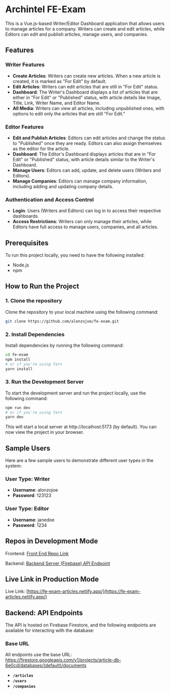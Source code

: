 # Archintel FE-Exam

This is a Vue.js-based Writer/Editor Dashboard application that allows users to manage articles for a company. Writers can create and edit articles, while Editors can edit and publish articles, manage users, and companies.

## Features

### Writer Features

- **Create Articles**: Writers can create new articles. When a new article is created, it is marked as "For Edit" by default.
- **Edit Articles**: Writers can edit articles that are still in "For Edit" status.
- **Dashboard**: The Writer's Dashboard displays a list of articles that are either in "For Edit" or "Published" status, with article details like Image, Title, Link, Writer Name, and Editor Name.
- **All Media**: Writers can view all articles, including unpublished ones, with options to edit only the articles that are still "For Edit."

### Editor Features

- **Edit and Publish Articles**: Editors can edit articles and change the status to "Published" once they are ready. Editors can also assign themselves as the editor for the article.
- **Dashboard**: The Editor's Dashboard displays articles that are in "For Edit" or "Published" status, with article details similar to the Writer's Dashboard.
- **Manage Users**: Editors can add, update, and delete users (Writers and Editors).
- **Manage Companies**: Editors can manage company information, including adding and updating company details.

### Authentication and Access Control

- **Login**: Users (Writers and Editors) can log in to access their respective dashboards.
- **Access Restrictions**: Writers can only manage their articles, while Editors have full access to manage users, companies, and all articles.

## Prerequisites

To run this project locally, you need to have the following installed:

- Node.js
- npm

## How to Run the Project

### 1. Clone the repository

Clone the repository to your local machine using the following command:

```bash
git clone https://github.com/alonzojoe/fe-exam.git
```

### 2. Install Dependencies

Install dependencies by running the following command:

```bash
cd fe-exam
npm install
# or if you're using Yarn
yarn install
```

### 3. Run the Development Server

To start the development server and run the project locally, use the following command:

```bash
npm run dev
# or if you're using Yarn
yarn dev
```

This will start a local server at http://localhost:5173 (by default). You can now view the project in your browser.

## Sample Users

Here are a few sample users to demonstrate different user types in the system:

### User Type: Writer

- **Username**: alonzojoe
- **Password**: 123123

### User Type: Editor

- **Username**: janedoe
- **Password**: 1234

## Repos in Development Mode

Frontend: [Front End Repo Link](https://github.com/alonzojoe/fe-exam.git)

Backend: [Backend Server (Firebase) API Endpoint](<https://firestore.googleapis.com/v1/projects/article-db-6e0cd/databases/(default)/documents/articles>)

## Live Link in Production Mode

Live Link: [https://fe-exam-articles.netlify.app/](https://fe-exam-articles.netlify.app/)

## Backend: API Endpoints

The API is hosted on Firebase Firestore, and the following endpoints are available for interacting with the database:

### Base URL

All endpoints use the base URL: https://firestore.googleapis.com/v1/projects/article-db-6e0cd/databases/(default)/documents

- **`/articles`**
- **`/users`**
- **`/companies`**
